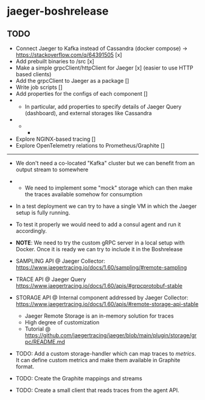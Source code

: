 # jaeger-boshrelease

## TODO 

- Connect Jaeger to Kafka instead of Cassandra (docker compose) -> https://stackoverflow.com/q/64391505 [x]
- Add prebuilt binaries to /src [x]
- Make a simple grpcClient/httpClient for Jaeger [x] (easier to use HTTP based clients)
- Add the grpcClient to Jaeger as a package []
- Write job scripts []
- Add properties for the configs of each component []
- * In particular, add properties to specify details of Jaeger Query (dashboard), and external storages like Cassandra
- * * 
- Explore NGINX-based tracing []
- Explore OpenTelemetry relations to Prometheus/Graphite []


---

- We don't need a co-located "Kafka" cluster but we can benefit from an output stream to somewhere
- - We need to implement some "mock" storage which can then make the traces available somehow for consumption
- In a test deployment we can try to have a single VM in which the Jaeger setup is fully running. 
- To test it properly we would need to add a consul agent and run it accordingly.
- **NOTE**: We need to try the custom gRPC server in a local setup with Docker. Once it is ready we can try to include it in the Boshrelease

- SAMPLING API @ Jaeger Collector: https://www.jaegertracing.io/docs/1.60/sampling/#remote-sampling
- TRACE API @ Jaeger Query https://www.jaegertracing.io/docs/1.60/apis/#grpcprotobuf-stable
- STORAGE API @ Internal component addressed by Jaeger Collector: https://www.jaegertracing.io/docs/1.60/apis/#remote-storage-api-stable
  - Jaeger Remote Storage is an in-memory solution for traces
  - High degree of customization
  - Tutorial @ https://github.com/jaegertracing/jaeger/blob/main/plugin/storage/grpc/README.md

- TODO: Add a custom storage-handler which can map traces to _metrics_. It can define custom metrics and make them available in Graphite format.
- TODO: Create the Graphite mappings and streams
- TODO: Create a small client that reads traces from the agent API.
